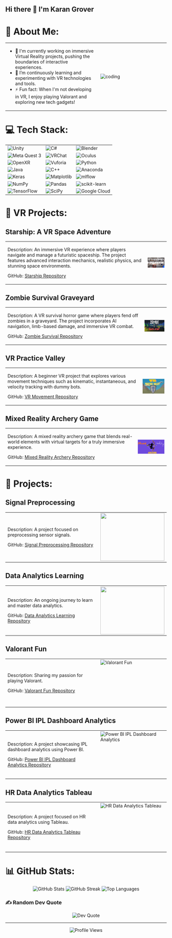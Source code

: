 ## Hi there 👋 I'm Karan Grover

<!--
**krngrover6/krngrover6** is a ✨ _special_ ✨ repository because its `README.md` (this file) appears on your GitHub profile.
-->

# 💫 About Me:
<table>
  <tr>
    <td>
      <ul>
        <li>🔭 I'm currently working on immersive Virtual Reality projects, pushing the boundaries of interactive experiences.</li>
        <li>🌱 I’m continuously learning and experimenting with VR technologies and tools.</li>
        <li>⚡ Fun fact: When I'm not developing in VR, I enjoy playing Valorant and exploring new tech gadgets!</li>
      </ul>
    </td>
    <td>
      <img align="right" src="https://i.giphy.com/media/v1.Y2lkPTc5MGI3NjExbWJtYWhjeDlqbzQ0cWtqeG5laDBtYTExMDNrb2J1ZzZybmFic2pleiZlcD12MV9pbnRlcm5hbF9naWZfYnlfaWQmY3Q9Zw/xT5LMXA2FClO5yvy80/giphy.gif" width="200" alt="coding"/>
    </td>
  </tr>
</table>

# 💻 Tech Stack:
<table>
  <tr>
    <td><img src="https://img.shields.io/badge/unity-%23000000.svg?style=for-the-badge&logo=unity&logoColor=white" alt="Unity"/></td>
    <td><img src="https://img.shields.io/badge/c%23-%23239120.svg?style=for-the-badge&logo=csharp&logoColor=white" alt="C#"/></td>
    <td><img src="https://img.shields.io/badge/blender-%23F5792A.svg?style=for-the-badge&logo=blender&logoColor=white" alt="Blender"/></td>
  </tr>
  <tr>
    <td><img src="https://img.shields.io/badge/metaquest-%230066ff.svg?style=for-the-badge&logo=meta&logoColor=white" alt="Meta Quest 3"/></td>
    <td><img src="https://img.shields.io/badge/vrchat-%23ff3399.svg?style=for-the-badge&logo=vrchat&logoColor=white" alt="VRChat"/></td>
    <td><img src="https://img.shields.io/badge/oculus-%230066ff.svg?style=for-the-badge&logo=oculus&logoColor=white" alt="Oculus"/></td>
  </tr>
  <tr>
    <td><img src="https://img.shields.io/badge/openxr-%234900FF.svg?style=for-the-badge&logo=openxr&logoColor=white" alt="OpenXR"/></td>
    <td><img src="https://img.shields.io/badge/vuforia-%23A7C64B.svg?style=for-the-badge&logo=vuforia&logoColor=white" alt="Vuforia"/></td>
    <td><img src="https://img.shields.io/badge/python-3670A0?style=for-the-badge&logo=python&logoColor=ffdd54" alt="Python"/></td>
  </tr>
  <tr>
    <td><img src="https://img.shields.io/badge/java-%23ED8B00.svg?style=for-the-badge&logo=openjdk&logoColor=white" alt="Java"/></td>
    <td><img src="https://img.shields.io/badge/c++-%2300599C.svg?style=for-the-badge&logo=c%2B%2B&logoColor=white" alt="C++"/></td>
    <td><img src="https://img.shields.io/badge/Anaconda-%2344A833.svg?style=for-the-badge&logo=anaconda&logoColor=white" alt="Anaconda"/></td>
  </tr>
  <tr>
    <td><img src="https://img.shields.io/badge/Keras-%23D00000.svg?style=for-the-badge&logo=Keras&logoColor=white" alt="Keras"/></td>
    <td><img src="https://img.shields.io/badge/Matplotlib-%23ffffff.svg?style=for-the-badge&logo=Matplotlib&logoColor=black" alt="Matplotlib"/></td>
    <td><img src="https://img.shields.io/badge/mlflow-%23d9ead3.svg?style=for-the-badge&logo=numpy&logoColor=blue" alt="mlflow"/></td>
  </tr>
  <tr>
    <td><img src="https://img.shields.io/badge/numpy-%23013243.svg?style=for-the-badge&logo=numpy&logoColor=white" alt="NumPy"/></td>
    <td><img src="https://img.shields.io/badge/pandas-%23150458.svg?style=for-the-badge&logo=pandas&logoColor=white" alt="Pandas"/></td>
    <td><img src="https://img.shields.io/badge/scikit--learn-%23F7931E.svg?style=for-the-badge&logo=scikit-learn&logoColor=white" alt="scikit-learn"/></td>
  </tr>
  <tr>
    <td><img src="https://img.shields.io/badge/TensorFlow-%23FF6F00.svg?style=for-the-badge&logo=TensorFlow&logoColor=white" alt="TensorFlow"/></td>
    <td><img src="https://img.shields.io/badge/SciPy-%230C55A5.svg?style=for-the-badge&logo=scipy&logoColor=%white" alt="SciPy"/></td>
    <td><img src="https://img.shields.io/badge/GoogleCloud-%234285F4.svg?style=for-the-badge&logo=google-cloud&logoColor=white" alt="Google Cloud"/></td>
  </tr>
</table>

# 🚀 VR Projects:
## Starship: A VR Space Adventure
<table>
  <tr>
    <td>
      <p>Description: An immersive VR experience where players navigate and manage a futuristic spaceship. The project features advanced interaction mechanics, realistic physics, and stunning space environments.</p>
      <p>GitHub: <a href="https://github.com/krngrover6/VR_StarShip">Starship Repository</a></p>
    </td>
    <td>
      <img align="right" src="https://github.com/krngrover6/VR_StarShip/blob/main/Screenshot%202024-08-21%20211312.png?raw=true" width="200" alt="Starship"/>
    </td>
  </tr>
</table>

## Zombie Survival Graveyard
<table>
  <tr>
    <td>
      <p>Description: A VR survival horror game where players fend off zombies in a graveyard. The project incorporates AI navigation, limb-based damage, and immersive VR combat.</p>
      <p>GitHub: <a href="https://github.com/krngrover6/ZombieSurvival">Zombie Survival Repository</a></p>
    </td>
    <td>
      <img align="right" src="https://github.com/krngrover6/VR_Zombie_Survival/blob/main/Screenshot%202024-08-21%20211838.png?raw=true" width="200" alt="Zombie Survival"/>
    </td>
  </tr>
</table>

## VR Practice Valley
<table>
  <tr>
    <td>
      <p>Description: A beginner VR project that explores various movement techniques such as kinematic, instantaneous, and velocity tracking with dummy bots.</p>
      <p>GitHub: <a href="https://github.com/krngrover6/VRMovement">VR Movement Repository</a></p>
    </td>
    <td>
      <img align="right" src="https://github.com/krngrover6/VR_Projects/blob/main/Screenshot%202024-08-21%20212103.png?raw=true" width="200"  alt="VR Movement"/>
    </td>
  </tr>
</table>

## Mixed Reality Archery Game
<table>
  <tr>
    <td>
      <p>Description: A mixed reality archery game that blends real-world elements with virtual targets for a truly immersive experience.</p>
      <p>GitHub: <a href="https://github.com/krngrover6/MR_Archery">Mixed Reality Archery Repository</a></p>
    </td>
    <td>
      <img align="right" src="https://github.com/krngrover6/VR_Projects/blob/main/Screenshot%202024-08-21%20212323.png?raw=true" width="200"  alt="Mixed Reality Archery"/>
    </td>
  </tr>
</table>

# 🚀 Projects:
## Signal Preprocessing
<table>
  <tr>
    <td>
      <p>Description: A project focused on preprocessing sensor signals.</p>
      <p>GitHub: <a href="https://github.com/yourusername/project1">Signal Preprocessing Repository</a></p>
    </td>
    <td>
      <img align="right" src="https://i.giphy.com/media/v1.Y2lkPTc5MGI3NjExZ256emt0OWxkZTdtYml0M293MndhbWYyYzQ1dmE5ZjJkZDQ2NGlsMCZlcD12MV9pbnRlcm5hbF9naWZfYnlfaWQmY3Q9Zw/PiqLX3boNLzNolfkfx/giphy.gif" width="200" height="150"/>
    </td>
  </tr>
</table>

## Data Analytics Learning
<table>
  <tr>
    <td>
      <p>Description: An ongoing journey to learn and master data analytics.</p>
      <p>GitHub: <a href="https://github.com/yourusername/project2">Data Analytics Learning Repository</a></p>
    </td>
    <td>
      <img align="right" src="https://i.giphy.com/media/v1.Y2lkPTc5MGI3NjExbWlyY3JjcHZmNW9kemo2aWFwbGFiY3VlMzl6dW5lZzJjYmt1enozYiZlcD12MV9pbnRlcm5hbF9naWZfYnlfaWQmY3Q9Zw/h8RDGogSns9wpOJFzR/giphy.gif" width="200" height="150"/>
    </td>
  </tr>
</table>

## Valorant Fun
<table>
  <tr>
    <td>
      <p>Description: Sharing my passion for playing Valorant.</p>
      <p>GitHub: <a href="https://github.com/yourusername/project3">Valorant Fun Repository</a></p>
    </td>
    <td>
      <img align="right" src="https://i.giphy.com/media/v1.Y2lkPTc5MGI3NjExZW1qdWNxZ2J5czl0ZTliOXgydmhhOTBqZmFrc3BrdHJheXJtODZrNCZlcD12MV9pbnRlcm5hbF9naWZfYnlfaWQmY3Q9Zw/l1aHgbr47zJug2ddNb/giphy.gif" width="200" height="145" alt="Valorant Fun"/>
    </td>
  </tr>
</table>

## Power BI IPL Dashboard Analytics
<table>
  <tr>
    <td>
      <p>Description: A project showcasing IPL dashboard analytics using Power BI.</p>
      <p>GitHub: <a href="https://github.com/yourusername/project4">Power BI IPL Dashboard Analytics Repository</a></p>
    </td>
    <td>
      <img align="right" src="https://media.giphy.com/media/Y4ak9Ki2GZCbJxAnJD/giphy.gif" width="200" height="145" alt="Power BI IPL Dashboard Analytics"/>
    </td>
  </tr>
</table>

## HR Data Analytics Tableau
<table>
  <tr>
    <td>
      <p>Description: A project focused on HR data analytics using Tableau.</p>
      <p>GitHub: <a href="https://github.com/yourusername/project5">HR Data Analytics Tableau Repository</a></p>
    </td>
    <td>
      <img align="right" src="https://media.giphy.com/media/3o7aCTfyhYawdOXcFW/giphy.gif" width="200" height="150" alt="HR Data Analytics Tableau"/>
    </td>
  </tr>
</table>

# 📊 GitHub Stats:
<p align="center">
  <img src="https://github-readme-stats.vercel.app/api?username=krngrover6&theme=dark&hide_border=false&include_all_commits=false&count_private=false" alt="GitHub Stats"/>
  <img src="https://github-readme-streak-stats.herokuapp.com/?user=krngrover6&theme=dark&hide_border=false" alt="GitHub Streak"/>
  <img src="https://github-readme-stats.vercel.app/api/top-langs/?username=krngrover6&theme=dark&hide_border=false&include_all_commits=false&count_private=false&layout=compact" alt="Top Languages"/>
</p>

### ✍️ Random Dev Quote
<p align="center">
  <img src="https://quotes-github-readme.vercel.app/api?type=horizontal&theme=radical" alt="Dev Quote"/>
</p>

---

<p align="center">
  <img src="https://visitcount.itsvg.in/api?id=krngrover6&icon=1&color=0" alt="Profile Views"/>
</p>

<!-- Proudly created with GPRM ( https://gprm.itsvg.in ) -->

